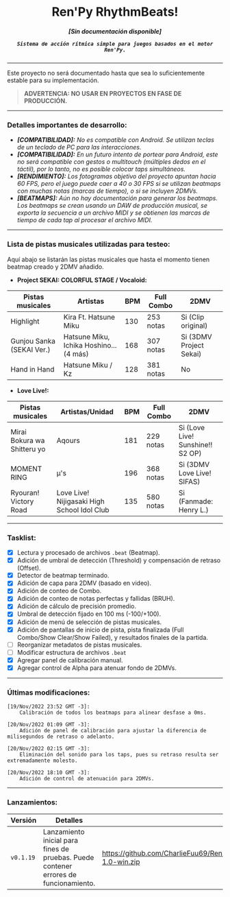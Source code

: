 <h1 align = "center"> Ren'Py RhythmBeats! </h1>

<h5 align = "center">
    <i>[Sin documentación disponible]</i>
    
    Sistema de acción rítmica simple para juegos basados en el motor Ren'Py.
</h5>

---

Este proyecto no será documentado hasta que sea lo suficientemente estable para su implementación.

> **ADVERTENCIA: NO USAR EN PROYECTOS EN FASE DE PRODUCCIÓN.**

---
### Detalles importantes de desarrollo:
* _**[COMPATIBILIDAD]:** No es compatible con Android. Se utilizan teclas de un teclado de PC para las interacciones._
* _**[COMPATIBILIDAD]:** En un futuro intento de portear para Android, este no será compatible con gestos o multitouch (múltiples dedos en el táctil), por lo tanto, no es posible colocar taps simultáneos._
* _**[RENDIMIENTO]:** Los fotogramas objetivo del proyecto apuntan hacia 60 FPS, pero el juego puede caer a 40 o 30 FPS si se utilizan beatmaps con muchas notas (marcas de tiempo), o si se incluyen 2DMVs._
* _**[BEATMAPS]:** Aún no hay documentación para generar los beatmaps. Los beatmaps se crean usando un DAW de producción musical, se exporta la secuencia a un archivo MIDI y se obtienen las marcas de tiempo de cada tap al procesar el archivo MIDI._

---
### Lista de pistas musicales utilizadas para testeo:

Aquí abajo se listarán las pistas musicales que hasta el momento tienen beatmap creado y 2DMV añadido.

* **Project SEKAI: COLORFUL STAGE / Vocaloid:**

|Pistas musicales|Artistas|BPM|Full Combo|2DMV|
|---|---|---|---|---|
|Highlight|Kira Ft. Hatsune Miku|130|253 notas|Si (Clip original)|
|Gunjou Sanka (SEKAI Ver.)|Hatsune Miku, Ichika Hoshino... (4 más)|168|307 notas|Si (3DMV Project Sekai)|
|Hand in Hand|Hatsune Miku / Kz|128|381 notas|No|


* **Love Live!:**

|Pistas musicales|Artistas/Unidad|BPM|Full Combo|2DMV|
|---|---|---|---|---|
|Mirai Bokura wa Shitteru yo|Aqours|181|229 notas|Si (Love Live! Sunshine!! S2 OP)|
|MOMENT RING|μ's|196|368 notas|Si (3DMV Love Live! SIFAS)|
|Ryouran! Victory Road|Love Live! Nijigasaki High School Idol Club|135|580 notas|Si (Fanmade: Henry L.)|

---
### Tasklist:
- [x] Lectura y procesado de archivos `.beat` (Beatmap).
- [x] Adición de umbral de detección (Threshold) y compensación de retraso (Offset).
- [x] Detector de beatmap terminado.
- [x] Adición de capa para 2DMV (basado en video).
- [x] Adición de conteo de Combo.
- [x] Adición de conteo de notas perfectas y fallidas (BRUH).
- [x] Adición de cálculo de precisión promedio.
- [x] Umbral de detección fijado en 100 ms (-100/+100).
- [x] Adición de menú de selección de pistas musicales.
- [x] Adición de pantallas de inicio de pista, pista finalizada (Full Combo/Show Clear/Show Failed), y resultados finales de la partida.
- [ ] Reorganizar metadatos de pistas musicales.
- [ ] Modificar estructura de archivos `.beat`
- [x] Agregar panel de calibración manual.
- [x] Agregar control de Alpha para atenuar fondo de 2DMVs.

---
### Últimas modificaciones:
```
[19/Nov/2022 23:52 GMT -3]:
    Calibración de todos los beatmaps para alinear desfase a 0ms.
    
[20/Nov/2022 01:09 GMT -3]:
    Adición de panel de calibración para ajustar la diferencia de milisegundos de retraso o adelanto.
    
[20/Nov/2022 02:15 GMT -3]:
    Eliminación del sonido para los taps, pues su retraso resulta ser extremadamente molesto.
    
[20/Nov/2022 18:10 GMT -3]:
    Adición de control de atenuación para 2DMVs.
```

---
### Lanzamientos:

|Versión|Detalles|URL|
|---|---|---|
|`v0.1.19`|Lanzamiento inicial para fines de pruebas. Puede contener errores de funcionamiento.|https://github.com/CharlieFuu69/RenPy_RhythmBeats/releases/download/v0.1.19/Rhythm_Game-1.0-win.zip|
